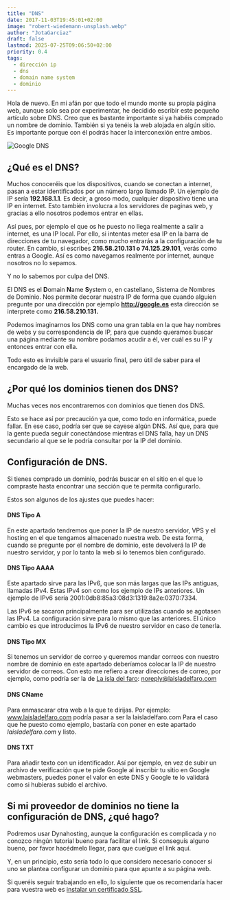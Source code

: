 ```yaml
---
title: "DNS"
date: 2017-11-03T19:45:01+02:00
image: "robert-wiedemann-unsplash.webp"
author: "JotaGarciaz"
draft: false
lastmod: 2025-07-25T09:06:50+02:00
priority: 0.4
tags:
  - dirección ip
  - dns
  - domain name system
  - dominio
---
```


Hola de nuevo. En mi afán por que todo el mundo monte su propia página web, aunque solo sea por experimentar, he decidido escribir este pequeño artículo sobre DNS. Creo que es bastante importante si ya habéis comprado un nombre de dominio. También si ya tenéis la web alojada en algún sitio. Es importante porque con él podrás hacer la interconexión entre ambos.

![Google DNS](https://cloud.google.com/images/products/dns/global-dns-network.png?hl=es)

## ¿Qué es el DNS?

Muchos conoceréis que los dispositivos, cuando se conectan a internet, pasan a estar identificados por un número largo llamado IP. Un ejemplo de IP sería **192.168.1.1**. Es decir, a groso modo, cualquier dispositivo tiene una IP en internet. Esto también involucra a los servidores de paginas web, y gracias a ello nosotros podemos entrar en ellas.

Así pues, por ejemplo el que os he puesto no llega realmente a salir a internet, es una IP local. Por ello, si intentas meter esa IP en la barra de direcciones de tu navegador, como mucho entrarás a la configuración de tu router. En cambio, si escribes **216.58.210.131 o 74.125.29.101**, verás como entras a Google. Así es como navegamos realmente por internet, aunque nosotros no lo sepamos.

Y no lo sabemos por culpa del DNS.

El DNS es el **D**omain **N**ame **S**ystem o, en castellano, Sistema de Nombres de Dominio. Nos permite decorar nuestra IP de forma que cuando alguien pregunte por una dirección por ejemplo **http://google.es** esta dirección se interprete como **216.58.210.131.**

Podemos imaginarnos los DNS como una gran tabla en la que hay nombres de webs y su correspondencia de IP, para que cuando queramos buscar una página mediante su nombre podamos acudir a él, ver cuál es su IP y entonces entrar con ella.

Todo esto es invisible para el usuario final, pero útil de saber para el encargado de la web.

## ¿Por qué los dominios tienen dos DNS?

Muchas veces nos encontraremos con dominios que tienen dos DNS.

Esto se hace así por precaución ya que, como todo en informática, puede fallar. En ese caso, podría ser que se cayese algún DNS. Así que, para que la gente pueda seguir conectándose mientras el DNS falla, hay un DNS secundario al que se le podría consultar por la IP del dominio.

## Configuración de DNS.

Si tienes comprado un dominio, podrás buscar en el sitio en el que lo compraste hasta encontrar una sección que te permita configurarlo.

Estos son algunos de los ajustes que puedes hacer:

#### DNS Tipo A

En este apartado tendremos que poner la IP de nuestro servidor, VPS y el hosting en el que tengamos almacenado nuestra web. De esta forma, cuando se pregunte por el nombre de dominio, este devolverá la IP de nuestro servidor, y por lo tanto la web si lo tenemos bien configurado.

#### DNS Tipo AAAA

Este apartado sirve para las IPv6, que son más largas que las IPs antiguas, llamadas IPv4. Estas IPv4 son como los ejemplo de IPs anteriores. Un ejemplo de IPv6 sería 2001:0db8:85a3:08d3:1319:8a2e:0370:7334.

Las IPv6 se sacaron principalmente para ser utilizadas cuando se agotasen las IPv4. La configuración sirve para lo mismo que las anteriores. El único cambio es que introducimos la IPv6 de nuestro servidor en caso de tenerla.

#### DNS Tipo MX

Si tenemos un servidor de correo y queremos mandar correos con nuestro nombre de dominio en este apartado deberíamos colocar la IP de nuestro servidor de correos. Con esto me refiero a crear direcciones de correo, por ejemplo, como podría ser la de [La isla del faro](https://www.laisladelfaro.com): noreply@laisladelfaro.com

#### DNS CName

Para enmascarar otra web a la que te dirijas. Por ejemplo: www.laisladelfaro.com podría pasar a ser la laisladelfaro.com Para el caso que he puesto como ejemplo, bastaría con poner en este apartado _laisladelfaro.com_ y listo.

#### DNS TXT

Para añadir texto con un identificador. Así por ejemplo, en vez de subir un archivo de verificación que te pide Google al inscribir tu sitio en Google webmasters, puedes poner el valor en este DNS y Google te lo validará como si hubieras subido el archivo.

## Si mi proveedor de dominios no tiene la configuración de DNS, ¿qué hago?

Podremos usar Dynahosting, aunque la configuración es complicada y no conozco ningún tutorial bueno para facilitar el link. Si conseguís alguno bueno, por favor hacédmelo llegar, para que cuelgue el link aquí.

Y, en un principio, esto sería todo lo que considero necesario conocer si uno se plantea configurar un dominio para que apunte a su página web.

Si queréis seguir trabajando en ello, lo siguiente que os recomendaría hacer para vuestra web es [instalar un certificado SSL](http://laisladelfaro.local/https-certificado-ssl/).

